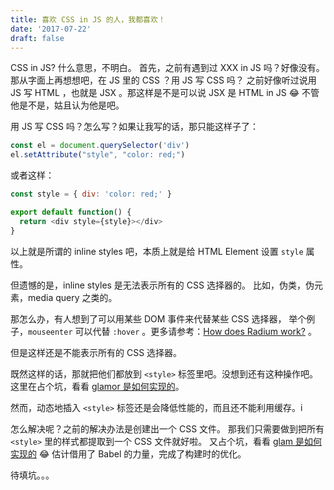 ```yaml
---
title: 喜欢 CSS in JS 的人，我都喜欢！
date: '2017-07-22'
draft: false
---
```


CSS in JS? 什么意思，不明白。
首先，之前有遇到过 XXX in JS 吗？好像没有。
那从字面上再想想吧，在 JS 里的 CSS ？用 JS 写 CSS 吗？
之前好像听过说用 JS 写 HTML ，也就是 JSX 。那这样是不是可以说 JSX 是 HTML in JS 😂
不管他是不是，姑且认为他是吧。

用 JS 写 CSS 吗？怎么写？如果让我写的话，那只能这样子了：

```js
const el = document.querySelector('div')
el.setAttribute("style", "color: red;")
```

或者这样：

```js
const style = { div: 'color: red;' }

export default function() {
  return <div style={style}></div>
}
```

以上就是所谓的 inline styles 吧，本质上就是给 HTML Element 设置 `style` 属性。

但遗憾的是，inline styles 是无法表示所有的 CSS 选择器的。
比如，伪类，伪元素，media query 之类的。

那怎么办，有人想到了可以用某些 DOM 事件来代替某些 CSS 选择器，
举个例子，`mouseenter` 可以代替 `:hover` 。更多请参考：[How does Radium work?](https://github.com/FormidableLabs/radium#how-does-radium-work) 。

但是这样还是不能表示所有的 CSS 选择器。

既然这样的话，那就把他们都放到 `<style>` 标签里吧。没想到还有这种操作吧。
这里在占个坑，看看 [glamor 是如何实现的](https://github.com/threepointone/glamor/blob/master/docs/implementation.md)。

然而，动态地插入 `<style>` 标签还是会降低性能的，而且还不能利用缓存。i

怎么解决呢？之前的解决办法是创建出一个 CSS 文件。
那我们只需要做到把所有 `<style>` 里的样式都提取到一个 CSS 文件就好啦。
又占个坑，看看 [glam 是如何实现的](https://gist.github.com/threepointone/0ef30b196682a69327c407124f33d69a) 😂
估计借用了 Babel 的力量，完成了构建时的优化。

待填坑。。。

